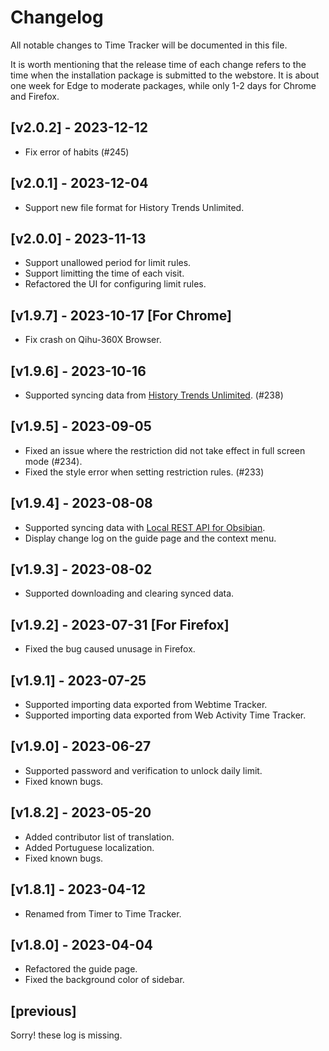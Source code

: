 # Changelog

All notable changes to Time Tracker will be documented in this file.

It is worth mentioning that the release time of each change refers to the time when the installation package is submitted to the webstore. It is about one week for Edge to moderate packages, while only 1-2 days for Chrome and Firefox.

## [v2.0.2] - 2023-12-12

- Fix error of habits (#245)

## [v2.0.1] - 2023-12-04

- Support new file format for History Trends Unlimited.

## [v2.0.0] - 2023-11-13

- Support unallowed period for limit rules.
- Support limitting the time of each visit.
- Refactored the UI for configuring limit rules.

## [v1.9.7] - 2023-10-17 [For Chrome]

- Fix crash on Qihu-360X Browser.

## [v1.9.6] - 2023-10-16

- Supported syncing data from [History Trends Unlimited](https://chrome.google.com/webstore/detail/history-trends-unlimited/pnmchffiealhkdloeffcdnbgdnedheme). (#238)

## [v1.9.5] - 2023-09-05

- Fixed an issue where the restriction did not take effect in full screen mode (#234).
- Fixed the style error when setting restriction rules. (#233)

## [v1.9.4] - 2023-08-08

- Supported syncing data with [Local REST API for Obsibian](https://github.com/coddingtonbear/obsidian-local-rest-api).
- Display change log on the guide page and the context menu.

## [v1.9.3] - 2023-08-02

- Supported downloading and clearing synced data.

## [v1.9.2] - 2023-07-31 [For Firefox]

- Fixed the bug caused unusage in Firefox.

## [v1.9.1] - 2023-07-25

- Supported importing data exported from Webtime Tracker.
- Supported importing data exported from Web Activity Time Tracker.

## [v1.9.0] - 2023-06-27

- Supported password and verification to unlock daily limit.
- Fixed known bugs.

## [v1.8.2] - 2023-05-20

- Added contributor list of translation.
- Added Portuguese localization.
- Fixed known bugs.

## [v1.8.1] - 2023-04-12

- Renamed from Timer to Time Tracker.

## [v1.8.0] - 2023-04-04

- Refactored the guide page.
- Fixed the background color of sidebar.

## [previous] 

Sorry! these log is missing.

